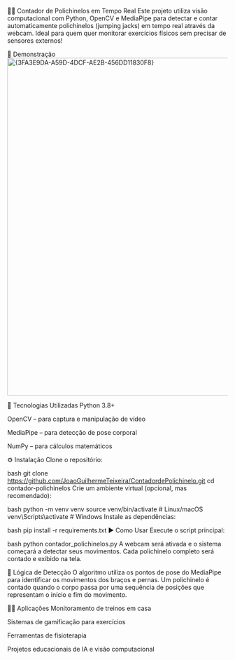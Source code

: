 🤸‍♂️ Contador de Polichinelos em Tempo Real
Este projeto utiliza visão computacional com Python, OpenCV e MediaPipe para detectar e contar automaticamente polichinelos (jumping jacks) em tempo real através da webcam. Ideal para quem quer monitorar exercícios físicos sem precisar de sensores externos!

📸 Demonstração
<img width="1306" height="770" alt="{3FA3E9DA-A59D-4DCF-AE2B-456DD11830F8}" src="https://github.com/user-attachments/assets/cfdcf5d1-2618-452d-ba0a-e404cbf0ae1d" />



🧠 Tecnologias Utilizadas
Python 3.8+

OpenCV – para captura e manipulação de vídeo

MediaPipe – para detecção de pose corporal

NumPy – para cálculos matemáticos

⚙️ Instalação
Clone o repositório:

bash
git clone https://github.com/JoaoGuilhermeTeixeira/ContadordePolichinelo.git
cd contador-polichinelos
Crie um ambiente virtual (opcional, mas recomendado):

bash
python -m venv venv
source venv/bin/activate  # Linux/macOS
venv\Scripts\activate     # Windows
Instale as dependências:

bash
pip install -r requirements.txt
▶️ Como Usar
Execute o script principal:

bash
python contador_polichinelos.py
A webcam será ativada e o sistema começará a detectar seus movimentos. Cada polichinelo completo será contado e exibido na tela.

📐 Lógica de Detecção
O algoritmo utiliza os pontos de pose do MediaPipe para identificar os movimentos dos braços e pernas. Um polichinelo é contado quando o corpo passa por uma sequência de posições que representam o início e fim do movimento.

🏋️‍♂️ Aplicações
Monitoramento de treinos em casa

Sistemas de gamificação para exercícios

Ferramentas de fisioterapia

Projetos educacionais de IA e visão computacional



